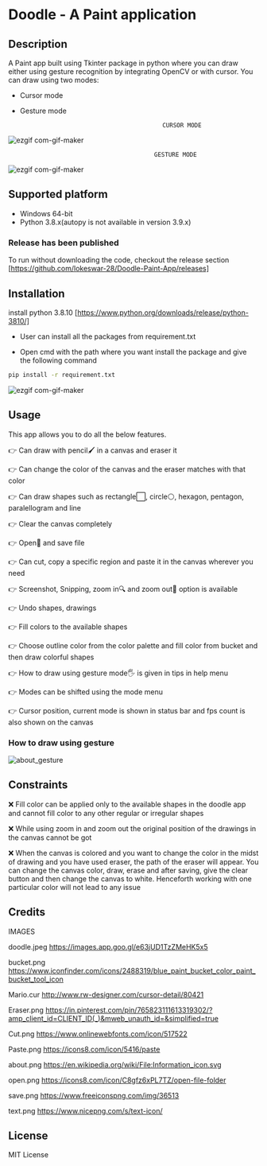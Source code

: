 # Doodle - A Paint application

## Description
A Paint app built using Tkinter package in python where you can draw either using gesture recognition by integrating OpenCV or with cursor.
You can draw using two modes:
- Cursor mode
- Gesture mode
                                            
                                              CURSOR MODE
                                             
![ezgif com-gif-maker](https://user-images.githubusercontent.com/80261018/124122110-58cfe780-da93-11eb-92d6-6aa08f06674d.gif)


                                             GESTURE MODE
                                             
![ezgif com-gif-maker](https://user-images.githubusercontent.com/80261018/124120340-49e83580-da91-11eb-8d57-b3609e6f9af7.gif)

## Supported platform
- Windows 64-bit
- Python 3.8.x(autopy is not available in version 3.9.x)

### Release has been published
To run without downloading the code, checkout the release section
[https://github.com/lokeswar-28/Doodle-Paint-App/releases]

## Installation
install python 3.8.10
[https://www.python.org/downloads/release/python-3810/]

- User can install all the packages from requirement.txt

- Open cmd with the path where you want install the package and give the following command
 
```sh
pip install -r requirement.txt
```
![ezgif com-gif-maker](https://user-images.githubusercontent.com/80261018/124163758-89c51200-dabd-11eb-9376-8488180fa7a5.gif)


## Usage

This app allows you to do all the below features.

👉 Can draw with pencil🖌 in a canvas and eraser it

👉 Can change the color of the canvas and the eraser matches with that color

👉 Can draw shapes such as rectangle⬜, circle⚪, hexagon, pentagon, paralellogram and line

👉 Clear the canvas completely

👉 Open📂 and save file

👉 Can cut, copy a specific region and paste it in the canvas wherever you need

👉 Screenshot, Snipping, zoom in🔍 and zoom out🔎 option is available

👉 Undo shapes, drawings

👉 Fill colors to the available shapes

👉 Choose outline color from the color palette and fill color from bucket and then draw colorful shapes

👉 How to draw using gesture mode🖐 is given in tips in help menu

👉 Modes can be shifted using the mode menu

👉 Cursor position, current mode is shown in status bar and fps count is also shown on the canvas

### How to draw using gesture

![about_gesture](https://user-images.githubusercontent.com/80261018/123988046-4c8d5100-d9e5-11eb-8029-66487c0c7a7c.png)

## Constraints

❌ Fill color can be applied only to the available shapes in the doodle app and cannot fill color to any other regular or irregular shapes

❌ While using zoom in and zoom out the original position of the drawings in the canvas cannot be got

❌ When the canvas is colored and you want to change the color in the midst of drawing and you have used eraser, the path of the eraser will appear.
You can change the canvas color, draw, erase and after saving, give the clear button and then change the canvas to white. Henceforth working with one particular color will not lead to any issue

## Credits

IMAGES

doodle.jpeg https://images.app.goo.gl/e63jUD1TzZMeHK5x5

bucket.png https://www.iconfinder.com/icons/2488319/blue_paint_bucket_color_paint_bucket_tool_icon

Mario.cur http://www.rw-designer.com/cursor-detail/80421

Eraser.png https://in.pinterest.com/pin/765823111613319302/?amp_client_id=CLIENT_ID(_)&mweb_unauth_id=&simplified=true

Cut.png https://www.onlinewebfonts.com/icon/517522

Paste.png https://icons8.com/icon/5416/paste

about.png https://en.wikipedia.org/wiki/File:Information_icon.svg

open.png https://icons8.com/icon/C8gfz6xPL7TZ/open-file-folder

save.png https://www.freeiconspng.com/img/36513

text.png https://www.nicepng.com/s/text-icon/



## License

MIT License

